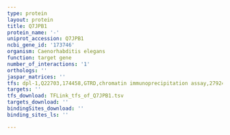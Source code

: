 ```yaml
---
type: protein
layout: protein
title: Q7JPB1
protein_name: '-'
uniprot_accession: Q7JPB1
ncbi_gene_id: '173746'
organism: Caenorhabditis elegans
function: target gene
number_of_interactions: '1'
orthologs: ''
jaspar_matrices: ''
tfs: dpl-1,Q22703,174458,GTRD,chromatin immunoprecipitation assay,27924024%5Buid%5D,No
targets: ''
tfs_download: TFLink_tfs_of_Q7JPB1.tsv
targets_download: ''
bindingSites_download: ''
binding_sites_ls: ''

---
```

